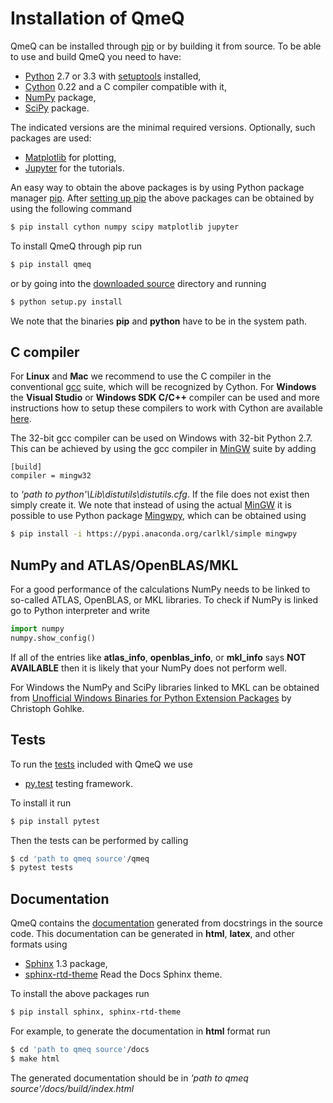 Installation of QmeQ
====================

QmeQ can be installed through [pip][pip] or by building it from source.
To be able to use and build QmeQ you need to have:

* [Python][Python] 2.7 or 3.3 with [setuptools][setuptools] installed,
* [Cython][Cython] 0.22 and a C compiler compatible with it,
* [NumPy][NumPy] package,
* [SciPy][Scipy] package.

The indicated versions are the minimal required versions. Optionally, such
packages are used:

* [Matplotlib][Matplotlib] for plotting,
* [Jupyter][Jupyter] for the tutorials.

An easy way to obtain the above packages is by using Python package manager
[pip][pip]. After [setting up pip][setpip] the above packages can be obtained
by using the following command

```bash
$ pip install cython numpy scipy matplotlib jupyter
```

To install QmeQ through pip run

```bash
$ pip install qmeq
```

or by going into the [downloaded source][qmeqsrc] directory and running

```bash
$ python setup.py install
```

We note that the binaries **pip** and **python** have to be in the system path.

C compiler
----------

For **Linux** and **Mac** we recommend to use the C compiler in the conventional
[gcc][gcc] suite, which will be recognized by Cython. For **Windows** the
**Visual Studio** or **Windows SDK C/C++** compiler can be used and more
instructions how to setup these compilers to work with Cython are available
[here][cext].

The 32-bit gcc compiler can be used on Windows with 32-bit Python 2.7. This can
be achieved by using the gcc compiler in [MinGW][mingw] suite by adding

```
[build]
compiler = mingw32
```

to *'path to python'\Lib\distutils\distutils.cfg*. If the file does not exist
then simply create it. We note that instead of using the actual [MinGW][mingw]
it is possible to use Python package [Mingwpy], which can be obtained using

```bash
$ pip install -i https://pypi.anaconda.org/carlkl/simple mingwpy
```

NumPy and ATLAS/OpenBLAS/MKL
----------------------------

For a good performance of the calculations NumPy needs to be linked to
so-called ATLAS, OpenBLAS, or MKL libraries. To check if NumPy is linked go to
Python interpreter and write

```python
import numpy
numpy.show_config()
```

If all of the entries like **atlas\_info**, **openblas\_info**, or **mkl\_info**
says **NOT AVAILABLE** then it is likely that your NumPy does not perform well.

For Windows the NumPy and SciPy libraries linked to MKL can be obtained from
[Unofficial Windows Binaries for Python Extension Packages][cgohlke] by
Christoph Gohlke.

Tests
-----

To run the [tests][qmeqtest] included with QmeQ we use

* [py.test][pytest] testing framework.

To install it run

```bash
$ pip install pytest
```

Then the tests can be performed by calling

```bash
$ cd 'path to qmeq source'/qmeq
$ pytest tests
```

Documentation
-------------

QmeQ contains the [documentation][qmeqdocs] generated from docstrings in the
source code. This documentation can be generated in
**html**, **latex**, and other formats using

* [Sphinx][Sphinx] 1.3 package,
* [sphinx-rtd-theme][srtdt] Read the Docs Sphinx theme.

To install the above packages run

```bash
$ pip install sphinx, sphinx-rtd-theme
```

For example, to generate the documentation in **html** format run

```bash
$ cd 'path to qmeq source'/docs
$ make html
```

The generated documentation should be in
*'path to qmeq source'/docs/build/index.html*

[Python]: http://www.python.org
[Cython]: http://cython.org
[NumPy]: http://www.numpy.org
[SciPy]: http://www.scipy.org
[Matplotlib]: http://matplotlib.org
[Jupyter]: http://jupyter.org
[Sphinx]: http://www.sphinx-doc.org
[pytest]: http://doc.pytest.org

[setuptools]: http://setuptools.readthedocs.io
[pip]: http://pip.pypa.io
[setpip]: http://pip.pypa.io/en/stable/installing
[gcc]: http://gcc.gnu.org
[cext]: https://github.com/cython/cython/wiki/CythonExtensionsOnWindows
[mingw]: http://www.mingw.org
[mingwpy]: https://mingwpy.github.io
[cgohlke]: http://www.lfd.uci.edu/~gohlke/pythonlibs
[srtdt]: https://github.com/snide/sphinx_rtd_theme

[qmeqdocs]: http://github.com/gedaskir/qmeq/tree/master/docs
[qmeqsrc]: http://github.com/gedaskir/qmeq/archive/master.zip
[qmeqtest]: http://github.com/gedaskir/qmeq/tree/master/qmeq/tests
